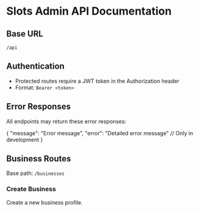 # Slots Admin API Documentation

## Base URL

`/api`

## Authentication

- Protected routes require a JWT token in the Authorization header
- Format: `Bearer <token>`

## Error Responses

All endpoints may return these error responses:

{
"message": "Error message",
"error": "Detailed error message" // Only in development
}

## Business Routes

Base path: `/businesses`

### Create Business

Create a new business profile.
